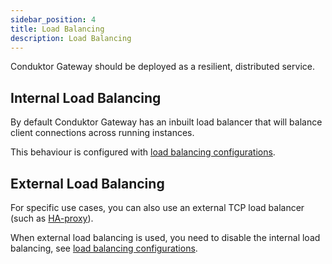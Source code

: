 ```yaml
---
sidebar_position: 4
title: Load Balancing
description: Load Balancing
---
```



Conduktor Gateway should be deployed as a resilient, distributed service.


## Internal Load Balancing

By default Conduktor Gateway has an inbuilt load balancer that will balance client connections across running instances. 

This behaviour is configured with [load balancing configurations](./env-variables.md#load-balancing). 


## External Load Balancing

For specific use cases, you can also use an external TCP load balancer (such as [HA-proxy](https://www.haproxy.org/)).

When external load balancing is used, you need to disable the internal load balancing, see [load balancing configurations](./env-variables.md#load-balancing). 

